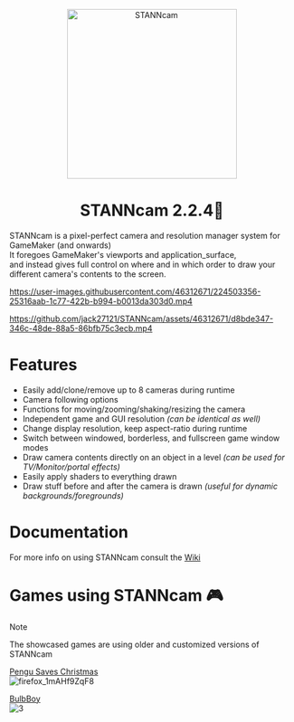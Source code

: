 <p align="center">
<img width=300px  src="https://user-images.githubusercontent.com/46312671/224733322-1c9acf55-2cfe-4d1c-87bd-e3b40522b43f.png" alt="STANNcam">
</p>

<h1 align="center" font-size=100em>
STANNcam 2.2.4🎥
</h1>

STANNcam is a pixel-perfect camera and resolution manager system for GameMaker (and onwards)  
It foregoes GameMaker's viewports and application_surface,  
and instead gives full control on where and in which order to draw your different camera's contents to the screen.

https://user-images.githubusercontent.com/46312671/224503356-25316aab-1c77-422b-b994-b0013da303d0.mp4

https://github.com/jack27121/STANNcam/assets/46312671/d8bde347-346c-48de-88a5-86bfb75c3ecb.mp4

# Features
* Easily add/clone/remove up to 8 cameras during runtime
* Camera following options
* Functions for moving/zooming/shaking/resizing the camera
* Independent game and GUI resolution *(can be identical as well)*
* Change display resolution, keep aspect-ratio during runtime
* Switch between windowed, borderless, and fullscreen game window modes
* Draw camera contents directly on an object in a level *(can be used for TV/Monitor/portal effects)*
* Easily apply shaders to everything drawn
* Draw stuff before and after the camera is drawn *(useful for dynamic backgrounds/foregrounds)*

# Documentation
For more info on using STANNcam consult the [Wiki](https://github.com/jack27121/STANNcam/wiki)

# Games using STANNcam 🎮
> [!NOTE]
> The showcased games are using older and customized versions of STANNcam

[Pengu Saves Christmas](https://www.newgrounds.com/portal/view/825562)  
![firefox_1mAHf9ZqF8](https://user-images.githubusercontent.com/46312671/201538574-63a003b3-c2c2-4c8a-a7c0-f7149eafb7fa.png)

[BulbBoy](https://www.newgrounds.com/portal/view/837076)  
![3](https://user-images.githubusercontent.com/46312671/201538643-c079809f-d15e-481b-a0de-8363105f5727.png)
